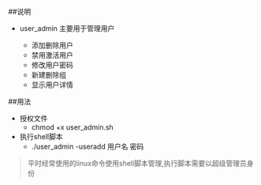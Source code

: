 ##说明

* user_admin 主要用于管理用户

  * 添加删除用户
  * 禁用激活用户
  * 修改用户密码
  * 新建删除组
  * 显示用户详情

##用法
* 授权文件 
  * chmod +x user_admin.sh
* 执行shell脚本
  * ./user_admin -useradd 用户名 密码


> 平时经常使用的linux命令使用shell脚本管理,执行脚本需要以超级管理员身份
